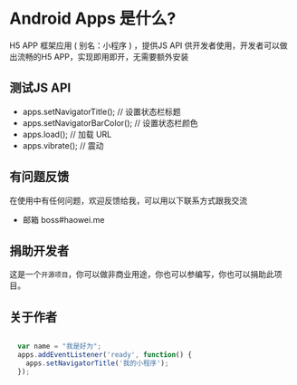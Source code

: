 Android Apps 是什么?
====================
H5 APP 框架应用 ( 别名：小程序 ) ，提供JS API 供开发者使用，开发者可以做出流畅的H5 APP，实现即用即开，无需要额外安装


## 测试JS API
* apps.setNavigatorTitle(); // 设置状态栏标题
* apps.setNavigatorBarColor(); // 设置状态栏颜色
* apps.load(); // 加载 URL
* apps.vibrate(); // 震动

## 有问题反馈
在使用中有任何问题，欢迎反馈给我，可以用以下联系方式跟我交流

* 邮箱 boss#haowei.me

## 捐助开发者
这是一个`开源项目`，你可以做非商业用途，你也可以参编写，你也可以捐助此项目。


## 关于作者

```javascript

  var name = "我是好为";
  apps.addEventListener('ready', function() {
    apps.setNavigatorTitle('我的小程序');
  });
  
  
```
